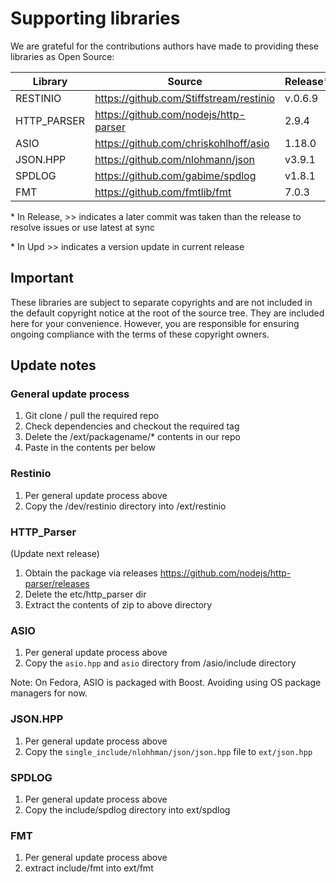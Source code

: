 # Supporting libraries

We are grateful for the contributions authors have made to providing these libraries as Open Source:

| Library | Source | Release* | Commit | Upd* |
| ------- | ------- | ------ | -------| -------|
RESTINIO | https://github.com/Stiffstream/restinio | v.0.6.9 | c34f83a68e60537eba52e2d076ed22495ad4c5df |*| 
HTTP_PARSER | https://github.com/nodejs/http-parser | 2.9.4 | 2343fd6b5214b2ded2cdcf76de2bf60903bb90cd |-|
ASIO | https://github.com/chriskohlhoff/asio | 1.18.0 | be7badc31abcc395cf868de6a1e240c2350bdbf2 |*|
JSON.HPP | https://github.com/nlohmann/json | v3.9.1 | db78ac1d7716f56fc9f1b030b715f872f93964e4 |*|
SPDLOG | https://github.com/gabime/spdlog |  v1.8.1 | cbe9448650176797739dbab13961ef4c07f4290f |*| 
FMT | https://github.com/fmtlib/fmt | 7.0.3 | 19bd751020a1f3c3363b2eb67a039852f139a8d3 |*| 

\* In Release, \>\> indicates a later commit was taken than the release to resolve issues or use latest at sync

\* In Upd \>\> indicates a version update in current release

## Important
These libraries are subject to separate copyrights and are not included in the default copyright notice
at the root of the source tree. They are included here for your convenience. However, you are responsible for
ensuring ongoing compliance with the terms of these copyright owners.

## Update notes

### General update process
1. Git clone / pull the required repo
2. Check dependencies and checkout the required tag
3. Delete the /ext/packagename/* contents in our repo
4. Paste in the contents per below  

### Restinio
1. Per general update process above
2. Copy the /dev/restinio directory into /ext/restinio
 
### HTTP_Parser
(Update next release)
1. Obtain the package via releases https://github.com/nodejs/http-parser/releases 
2. Delete the etc/http_parser dir
3. Extract the contents of zip to above directory

### ASIO
1. Per general update process above
2. Copy the `asio.hpp` and `asio` directory from /asio/include directory

Note: On Fedora, ASIO is packaged with Boost. Avoiding using OS package managers for now.

### JSON.HPP
1. Per general update process above
2. Copy the `single_include/nlohhman/json/json.hpp` file to `ext/json.hpp`

### SPDLOG
1. Per general update process above
2. Copy the include/spdlog directory into ext/spdlog

### FMT
1. Per general update process above
3. extract include/fmt into ext/fmt

